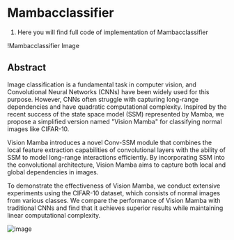 # Mambacclassifier

1. Here you will find full code of implementation of Mambacclassifier

!Mambacclassifier Image
## Abstract

Image classification is a fundamental task in computer vision, and Convolutional Neural Networks (CNNs) have been widely used for this purpose. However, CNNs often struggle with capturing long-range dependencies and have quadratic computational complexity. Inspired by the recent success of the state space model (SSM) represented by Mamba, we propose a simplified version named "Vision Mamba" for classifying normal images like CIFAR-10.

Vision Mamba introduces a novel Conv-SSM module that combines the local feature extraction capabilities of convolutional layers with the ability of SSM to model long-range interactions efficiently. By incorporating SSM into the convolutional architecture, Vision Mamba aims to capture both local and global dependencies in images.

To demonstrate the effectiveness of Vision Mamba, we conduct extensive experiments using the CIFAR-10 dataset, which consists of normal images from various classes. We compare the performance of Vision Mamba with traditional CNNs and find that it achieves superior results while maintaining linear computational complexity.

![image](https://github.com/teRarity/Mambacclassifier/assets/123636828/170deee5-e144-47d3-b49d-3c5c5c3e8015)

